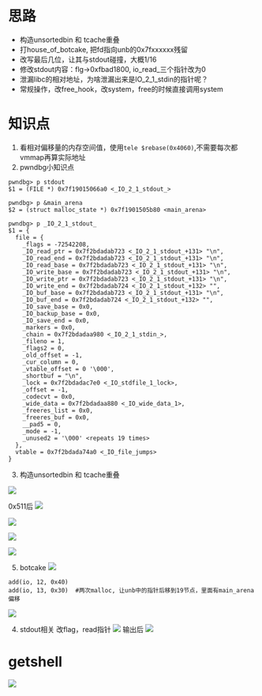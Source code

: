 
# 思路
- 构造unsortedbin 和 tcache重叠
- 打house_of_botcake, 把fd指向unb的0x7fxxxxxx残留
- 改写最后几位，让其与stdout碰撞，大概1/16
- 修改stdout内容：flg->0xfbad1800, io_read_三个指针改为0
- 泄漏libc的相对地址，为啥泄漏出来是IO_2_1_stdin的指针呢？
- 常规操作，改free_hook，改system，free的时候直接调用system

# 知识点
1. 看相对偏移量的内存空间值，使用`tele $rebase(0x4060)`,不需要每次都vmmap再算实际地址
2. pwndbg小知识点
```
pwndbg> p stdout
$1 = (FILE *) 0x7f19015066a0 <_IO_2_1_stdout_>

pwndbg> p &main_arena
$2 = (struct malloc_state *) 0x7f1901505b80 <main_arena>

pwndbg> p _IO_2_1_stdout_
$1 = {
  file = {
    _flags = -72542208,
    _IO_read_ptr = 0x7f2bdadab723 <_IO_2_1_stdout_+131> "\n",
    _IO_read_end = 0x7f2bdadab723 <_IO_2_1_stdout_+131> "\n",
    _IO_read_base = 0x7f2bdadab723 <_IO_2_1_stdout_+131> "\n",
    _IO_write_base = 0x7f2bdadab723 <_IO_2_1_stdout_+131> "\n",
    _IO_write_ptr = 0x7f2bdadab723 <_IO_2_1_stdout_+131> "\n",
    _IO_write_end = 0x7f2bdadab724 <_IO_2_1_stdout_+132> "",
    _IO_buf_base = 0x7f2bdadab723 <_IO_2_1_stdout_+131> "\n",
    _IO_buf_end = 0x7f2bdadab724 <_IO_2_1_stdout_+132> "",
    _IO_save_base = 0x0,
    _IO_backup_base = 0x0,
    _IO_save_end = 0x0,
    _markers = 0x0,
    _chain = 0x7f2bdadaa980 <_IO_2_1_stdin_>,
    _fileno = 1,
    _flags2 = 0,
    _old_offset = -1,
    _cur_column = 0,
    _vtable_offset = 0 '\000',
    _shortbuf = "\n",
    _lock = 0x7f2bdadac7e0 <_IO_stdfile_1_lock>,
    _offset = -1,
    _codecvt = 0x0,
    _wide_data = 0x7f2bdadaa880 <_IO_wide_data_1>,
    _freeres_list = 0x0,
    _freeres_buf = 0x0,
    __pad5 = 0,
    _mode = -1,
    _unused2 = '\000' <repeats 19 times>
  },
  vtable = 0x7f2bdada74a0 <_IO_file_jumps>
}

```
3. 构造unsortedbin 和 tcache重叠


![](https://r2.20161023.xyz/pic/20250502215219125.png)

0x511后
![](https://r2.20161023.xyz/pic/20250502215845308.png)

![](https://r2.20161023.xyz/pic/20250502220153081.png)


![](https://r2.20161023.xyz/pic/20250504225054525.png)

![](https://r2.20161023.xyz/pic/20250504230707663.png)

5. botcake
![](https://r2.20161023.xyz/pic/20250505104852424.png)

```
add(io, 12, 0x40)  
add(io, 13, 0x30)  #两次malloc, 让unb中的指针后移到19节点，里面有main_arena偏移
```
![](https://r2.20161023.xyz/pic/20250505104934870.png)

4. stdout相关
改flag，read指针
![](https://r2.20161023.xyz/pic/20250504233149150.png)
输出后
![](https://r2.20161023.xyz/pic/20250504233226346.png)


# getshell
![](https://r2.20161023.xyz/pic/20250505101419897.png)